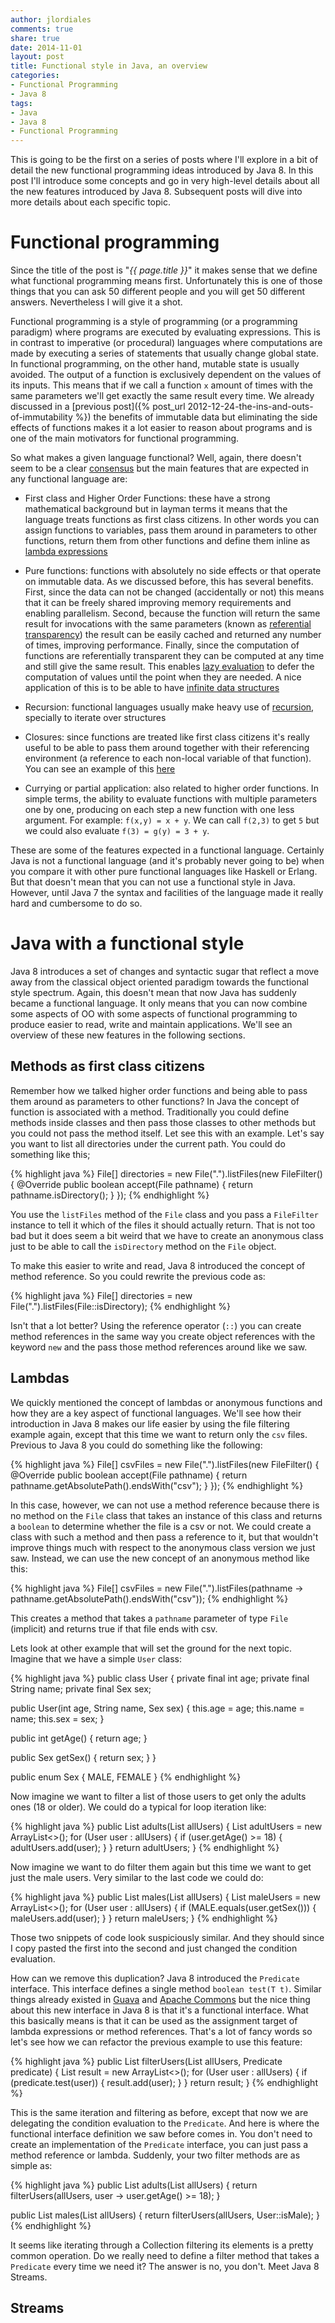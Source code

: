 ```yaml
---
author: jlordiales
comments: true
share: true
date: 2014-11-01
layout: post
title: Functional style in Java, an overview
categories:
- Functional Programming
- Java 8
tags:
- Java
- Java 8
- Functional Programming
---
```


This is going to be the first on a series of posts where I'll explore in a bit of
detail the new functional programming ideas introduced by Java 8. In this post
I'll introduce some concepts and go in very high-level details about all the new
features introduced by Java 8. Subsequent posts will dive into more details
about each specific topic.

# Functional programming
Since the title of the post is "_{{ page.title }}_" it makes sense that we define
what functional programming means first. Unfortunately this is one of those
things that you can ask 50 different people and you will get 50 different
answers. Nevertheless I will give it a shot.

Functional programming is a style of programming (or a programming paradigm)
where programs are executed by evaluating expressions. This is in contrast to
imperative (or procedural) languages where computations are made by executing a
series of statements that usually change global state.
In functional programming, on the other hand, mutable state is usually avoided.
The output of a function is exclusively dependent on the values of its inputs.
This means that if we call a function `x` amount of times with the same
parameters we'll get exactly the same result every time. We already discussed in
a [previous post]({% post_url 2012-12-24-the-ins-and-outs-of-immutability %})
the benefits of immutable data but eliminating the side effects of functions
makes it a lot easier to reason about programs and is one of the main motivators
for functional programming.

So what makes a given language functional? Well, again, there doesn't seem to be
a clear [consensus](http://goo.gl/5sXbmL) but the main features that are
expected in any functional language are:

- First class and Higher Order Functions: these have a strong mathematical
  background but in layman terms it means that the language treats functions as
  first class citizens. In other words you can assign functions to variables,
  pass them around in parameters to other functions, return them from other
  functions and define them inline as [lambda
  expressions](http://en.wikipedia.org/wiki/Anonymous_function)

- Pure functions: functions with absolutely no side effects or that operate on
  immutable data. As we discussed before, this has several benefits. First,
  since the data can not be changed (accidentally or not) this means that it can
  be freely shared improving memory requirements and enabling parallelism.
  Second, because the function will return the same result for invocations with
  the same parameters (known as [referential
  transparency](http://en.wikipedia.org/wiki/Referential_transparency_(computer_science)))
  the result can be easily cached and returned any number of times, improving
  performance. Finally, since the computation of functions are referentially
  transparent they can be computed at any time and still give the same result.
  This enables [lazy
  evaluation](https://www.haskell.org/haskellwiki/Lazy_evaluation) to defer the
  computation of values until the point when they are needed. A nice application
  of this is to be able to have [infinite data
  structures](http://en.wikipedia.org/wiki/Lazy_evaluation#Working_with_infinite_data_structures)

- Recursion: functional languages usually make heavy use of
  [recursion](http://en.wikipedia.org/wiki/Recursion_(computer_science)),
  specially to iterate over structures

- Closures: since functions are treated like first class citizens it's really
  useful to be able to pass them around together with their referencing
  environment (a reference to each non-local variable of that function). You can
  see an example of this
  [here](http://programmers.stackexchange.com/questions/40454/what-is-a-closure/40708#40708)

- Currying or partial application: also related to higher order functions. In
  simple terms, the ability to evaluate functions with multiple parameters one
  by one, producing on each step a new function with one less argument. For
  example: `f(x,y) = x + y`. We can call `f(2,3)` to get `5` but we could also
  evaluate `f(3) = g(y) = 3 + y`.

These are some of the features expected in a functional language. Certainly Java
is not a functional language (and it's probably never going to be) when you
compare it with other pure functional languages like Haskell or Erlang. But
that doesn't mean that you can not use a functional style in Java. However,
until Java 7 the syntax and facilities of the language made it really hard and
cumbersome to do so.

# Java with a functional style
Java 8 introduces a set of changes and syntactic sugar that reflect a move away
from the classical object oriented paradigm towards the functional style
spectrum. Again, this doesn't mean that now Java has suddenly became a
functional language. It only means that you can now combine some aspects of OO
with some aspects of functional programming to produce easier to read, write and
maintain applications.
We'll see an overview of these new features in the following sections.

## Methods as first class citizens
Remember how we talked higher order functions and being able to pass them around
as parameters to other functions? In Java the concept of function is associated
with a method. Traditionally you could define methods inside classes and then
pass those classes to other methods but you could not pass the method itself.
Let see this with an example. Let's say you want to list all directories under
the current path. You could do something like this;

{% highlight java %}
File[] directories = new File(".").listFiles(new FileFilter() {
    @Override
    public boolean accept(File pathname) {
      return pathname.isDirectory();
    }
});
{% endhighlight %}

You use the `listFiles` method of the `File` class and you pass a `FileFilter`
instance to tell it which of the files it should actually return. That is not
too bad but it does seem a bit weird that we have to create an anonymous class
just to be able to call the `isDirectory` method on the `File` object.

To make this easier to write and read, Java 8 introduced the concept of method
reference. So you could rewrite the previous code as:

{% highlight java %}
File[] directories = new File(".").listFiles(File::isDirectory);
{% endhighlight %}

Isn't that a lot better? Using the reference operator (`::`) you can create
method references in the same way you create object references with the keyword
`new` and the pass those method references around like we saw.

## Lambdas
We quickly mentioned the concept of lambdas or anonymous functions and how they
are a key aspect of functional languages. We'll see how their introduction in
Java 8 makes our life easier by using the file filtering example again, except
that this time we want to return only the `csv` files. Previous to Java 8 you
could do something like the following:

{% highlight java %}
File[] csvFiles = new File(".").listFiles(new FileFilter() {
    @Override
    public boolean accept(File pathname) {
      return pathname.getAbsolutePath().endsWith("csv");
    }
});
{% endhighlight %}

In this case, however, we can not use a method reference because there is no
method on the `File` class that takes an instance of this class and returns a
`boolean` to determine whether the file is a csv or not. We could create a class
with such a method and then pass a reference to it, but that wouldn't improve
things much with respect to the anonymous class version we just saw. Instead, we
can use the new concept of an anonymous method like this:

{% highlight java %}
File[] csvFiles = new File(".").listFiles(pathname -> pathname.getAbsolutePath().endsWith("csv"));
{% endhighlight %}

This creates a method that takes a `pathname` parameter of type `File`
(implicit) and returns true if that file ends with csv.

Lets look at other example that will set the ground for the next topic. Imagine
that we have a simple `User` class:

{% highlight java %}
public class User {
  private final int age;
  private final String name;
  private final Sex sex;

  public User(int age, String name, Sex sex) {
    this.age = age;
    this.name = name;
    this.sex = sex;
  }

  public int getAge() {
    return age;
  }

  public Sex getSex() {
    return sex;
  }
}

public enum Sex {
  MALE, FEMALE
}
{% endhighlight %}

Now imagine we want to filter a list of those users to get only the adults ones
(18 or older). We could do a typical for loop iteration like:

{% highlight java %}
public List<User> adults(List<User> allUsers) {
  List<User> adultUsers = new ArrayList<>();
  for (User user : allUsers) {
    if (user.getAge() >= 18) {
      adultUsers.add(user);
    }
  }
  return adultUsers;
}
{% endhighlight %}

Now imagine we want to do filter them again but this time we want to get just
the male users. Very similar to the last code we could do:

{% highlight java %}
public List<User> males(List<User> allUsers) {
  List<User> maleUsers = new ArrayList<>();
  for (User user : allUsers) {
    if (MALE.equals(user.getSex())) {
      maleUsers.add(user);
    }
  }
  return maleUsers;
}
{% endhighlight %}

Those two snippets of code look suspiciously similar. And they should since I
copy pasted the first into the second and just changed the condition evaluation.

How can we remove this duplication? Java 8 introduced the `Predicate` interface.
This interface defines a single method `boolean test(T t)`. Similar things
already existed in
[Guava](http://docs.guava-libraries.googlecode.com/git/javadoc/com/google/common/base/Predicate.html)
and [Apache
Commons](https://commons.apache.org/proper/commons-collections/javadocs/api-3.2.1/org/apache/commons/collections/Predicate.html)
but the nice thing about this new interface in Java 8 is that it's a functional
interface. What this basically means is that it can be used as the assignment
target of lambda expressions or method references.  That's a lot of fancy words
so let's see how we can refactor the previous example to use this feature:

{% highlight java %}
public List<User> filterUsers(List<User> allUsers, Predicate<User> predicate) {
  List<User> result = new ArrayList<>();
  for (User user : allUsers) {
    if (predicate.test(user)) {
      result.add(user);
    }
  }
  return result;
}
{% endhighlight %}

This is the same iteration and filtering as before, except that now we are
delegating the condition evaluation to the `Predicate`.
And here is where the functional interface definition we saw before comes in.
You don't need to create an implementation of the `Predicate` interface, you can
just pass a method reference or lambda. Suddenly, your two filter methods are as
simple as:

{% highlight java %}
public List<User> adults(List<User> allUsers) {
  return filterUsers(allUsers, user -> user.getAge() >= 18);
}

public List<User> males(List<User> allUsers) {
  return filterUsers(allUsers, User::isMale);
}
{% endhighlight %}

It seems like iterating through a Collection filtering its elements is a pretty
common operation. Do we really need to define a filter method that takes a
`Predicate` every time we need it? The answer is no, you don't. Meet Java 8
Streams.

## Streams

